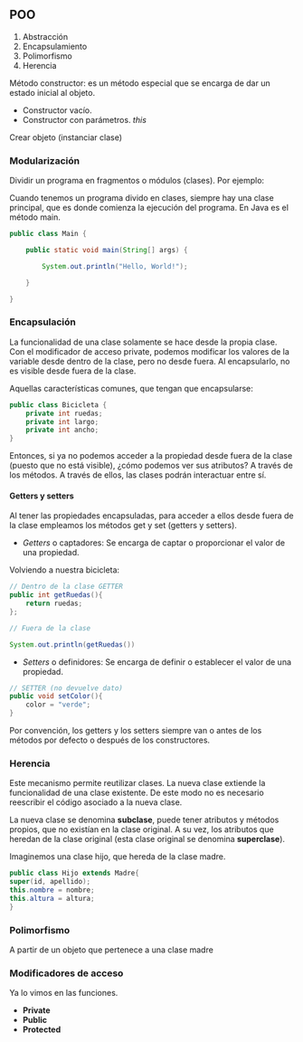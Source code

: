 ## POO

1. Abstracción
2. Encapsulamiento
3. Polimorfismo
4. Herencia

Método constructor: es un método especial que se encarga de dar un estado inicial al objeto.

- Constructor vacío.
- Constructor con parámetros. *this*

Crear objeto (instanciar clase)


### Modularización

Dividir un programa en fragmentos o módulos (clases). Por ejemplo:

Cuando tenemos un programa divido en clases, siempre hay una clase principal, que es donde comienza la ejecución del programa. En Java es el método main.

```java
public class Main {

    public static void main(String[] args) {

        System.out.println("Hello, World!");

    }

}
```

### Encapsulación

La funcionalidad de una clase solamente se hace desde la propia clase. Con el modificador de acceso private, podemos modificar los valores de la variable desde dentro de la clase, pero no desde fuera. Al encapsularlo, no es visible desde fuera de la clase.

Aquellas características comunes, que tengan que encapsularse:

```java
public class Bicicleta {
    private int ruedas;
    private int largo;
    private int ancho;
}
```

Entonces, si ya no podemos acceder a la propiedad desde fuera de la clase (puesto que no está visible), ¿cómo podemos ver sus atributos? A través de los métodos. A través de ellos, las clases podrán interactuar entre sí.


#### Getters y setters

Al tener las propiedades encapsuladas, para acceder a ellos desde fuera de la clase empleamos los métodos get y set (getters y setters).

- *Getters* o captadores: Se encarga de captar o proporcionar el valor de una propiedad.

Volviendo a nuestra bicicleta:

```java
// Dentro de la clase GETTER
public int getRuedas(){
    return ruedas;
};

// Fuera de la clase

System.out.println(getRuedas())
```

- *Setters* o definidores: Se encarga de definir o establecer el valor de una propiedad.

```java
// SETTER (no devuelve dato)
public void setColor(){
    color = "verde";
}
```

Por convención, los getters y los setters siempre van o antes de los métodos por defecto o después de los constructores.

### Herencia

Este mecanismo permite reutilizar clases. La nueva clase extiende la funcionalidad de una clase existente. De este modo no es necesario reescribir el código asociado a la nueva clase.

La nueva clase se denomina **subclase**, puede tener atributos y métodos propios, que no existían en la clase original. A su vez, los atributos que heredan de la clase original (esta clase original se denomina **superclase**).

Imaginemos una clase hijo, que hereda de la clase madre.

```java
public class Hijo extends Madre{
super(id, apellido);
this.nombre = nombre;
this.altura = altura;
}
```

### Polimorfismo

A partir de un objeto que pertenece a una clase madre

### Modificadores de acceso

Ya lo vimos en las funciones.

- **Private**
- **Public**
- **Protected**
